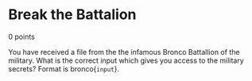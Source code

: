 # Break the Battalion
0 points

You have received a file from the the infamous Bronco Battallion of the military. What is the correct input which gives you access to the military secrets? Format is bronco{`input`}.
